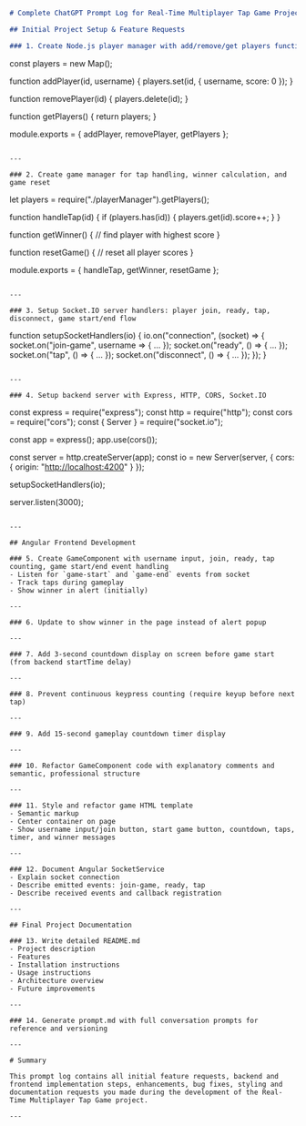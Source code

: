 ```markdown
# Complete ChatGPT Prompt Log for Real-Time Multiplayer Tap Game Project

## Initial Project Setup & Feature Requests

### 1. Create Node.js player manager with add/remove/get players functionality
```

const players = new Map();

function addPlayer(id, username) {
players.set(id, { username, score: 0 });
}

function removePlayer(id) {
players.delete(id);
}

function getPlayers() {
return players;
}

module.exports = { addPlayer, removePlayer, getPlayers };

```

---

### 2. Create game manager for tap handling, winner calculation, and game reset
```

let players = require("./playerManager").getPlayers();

function handleTap(id) {
if (players.has(id)) {
players.get(id).score++;
}
}

function getWinner() {
// find player with highest score
}

function resetGame() {
// reset all player scores
}

module.exports = { handleTap, getWinner, resetGame };

```

---

### 3. Setup Socket.IO server handlers: player join, ready, tap, disconnect, game start/end flow
```

function setupSocketHandlers(io) {
io.on("connection", (socket) => {
socket.on("join-game", username => { ... });
socket.on("ready", () => { ... });
socket.on("tap", () => { ... });
socket.on("disconnect", () => { ... });
});
}

```

---

### 4. Setup backend server with Express, HTTP, CORS, Socket.IO
```

const express = require("express");
const http = require("http");
const cors = require("cors");
const { Server } = require("socket.io");

const app = express();
app.use(cors());

const server = http.createServer(app);
const io = new Server(server, { cors: { origin: "[http://localhost:4200](http://localhost:4200)" } });

setupSocketHandlers(io);

server.listen(3000);

```

---

## Angular Frontend Development

### 5. Create GameComponent with username input, join, ready, tap counting, game start/end event handling
- Listen for `game-start` and `game-end` events from socket
- Track taps during gameplay
- Show winner in alert (initially)

---

### 6. Update to show winner in the page instead of alert popup

---

### 7. Add 3-second countdown display on screen before game start (from backend startTime delay)

---

### 8. Prevent continuous keypress counting (require keyup before next tap)

---

### 9. Add 15-second gameplay countdown timer display

---

### 10. Refactor GameComponent code with explanatory comments and semantic, professional structure

---

### 11. Style and refactor game HTML template
- Semantic markup
- Center container on page
- Show username input/join button, start game button, countdown, taps, timer, and winner messages

---

### 12. Document Angular SocketService
- Explain socket connection
- Describe emitted events: join-game, ready, tap
- Describe received events and callback registration

---

## Final Project Documentation

### 13. Write detailed README.md
- Project description
- Features
- Installation instructions
- Usage instructions
- Architecture overview
- Future improvements

---

### 14. Generate prompt.md with full conversation prompts for reference and versioning

---

# Summary

This prompt log contains all initial feature requests, backend and frontend implementation steps, enhancements, bug fixes, styling and documentation requests you made during the development of the Real-Time Multiplayer Tap Game project.

---

```

